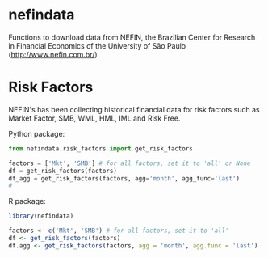 # nefindata
Functions to download data from NEFIN, the Brazilian Center for Research in Financial Economics of the University of São Paulo (http://www.nefin.com.br/)


# Risk Factors
NEFIN's has been collecting historical financial data for risk factors such as Market Factor, SMB, WML, HML, IML and Risk Free.

Python package:
```python
from nefindata.risk_factors import get_risk_factors

factors = ['Mkt', 'SMB'] # for all factors, set it to 'all' or None
df = get_risk_factors(factors)
df_agg = get_risk_factors(factors, agg='month', agg_func='last')
# 
```

R package:
```r
library(nefindata)

factors <- c('Mkt', 'SMB') # for all factors, set it to 'all'
df <- get_risk_factors(factors)
df.agg <- get_risk_factors(factors, agg = 'month', agg.func = 'last')
```
